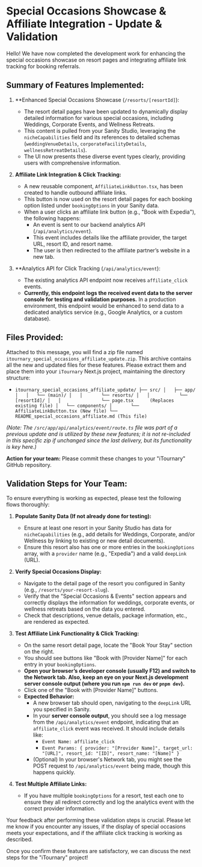 # Special Occasions Showcase & Affiliate Integration - Update & Validation

Hello! We have now completed the development work for enhancing the special occasions showcase on resort pages and integrating affiliate link tracking for booking referrals.

## Summary of Features Implemented:

1.  **Enhanced Special Occasions Showcase (`/resorts/[resortId]`):
    *   The resort detail pages have been updated to dynamically display detailed information for various special occasions, including Weddings, Corporate Events, and Wellness Retreats.
    *   This content is pulled from your Sanity Studio, leveraging the `nicheCapabilities` field and its references to detailed schemas (`weddingVenueDetails`, `corporateFacilityDetails`, `wellnessRetreatDetails`).
    *   The UI now presents these diverse event types clearly, providing users with comprehensive information.

2.  **Affiliate Link Integration & Click Tracking:**
    *   A new reusable component, `AffiliateLinkButton.tsx`, has been created to handle outbound affiliate links.
    *   This button is now used on the resort detail pages for each booking option listed under `bookingOptions` in your Sanity data.
    *   When a user clicks an affiliate link button (e.g., "Book with Expedia"), the following happens:
        *   An event is sent to our backend analytics API (`/api/analytics/event`).
        *   This event includes details like the affiliate provider, the target URL, resort ID, and resort name.
        *   The user is then redirected to the affiliate partner’s website in a new tab.

3.  **Analytics API for Click Tracking (`/api/analytics/event`):
    *   The existing analytics API endpoint now receives `affiliate_click` events.
    *   **Currently, this endpoint logs the received event data to the server console for testing and validation purposes.** In a production environment, this endpoint would be enhanced to send data to a dedicated analytics service (e.g., Google Analytics, or a custom database).

## Files Provided:

Attached to this message, you will find a zip file named `itournary_special_occasions_affiliate_update.zip`. This archive contains all the new and updated files for these features. Please extract them and place them into your `iTournary` Next.js project, maintaining the directory structure:

*   `itournary_special_occasions_affiliate_update/
    ├── src/
    │   ├── app/
    │   │   └── (main)/
    │   │       └── resorts/
    │   │           └── [resortId]/
    │   │               └── page.tsx      (Replaces existing file)
    │   └── components/
    │       └── AffiliateLinkButton.tsx (New file)
    └── README_special_occasions_affiliate.md (This file)
`

*(Note: The `/src/app/api/analytics/event/route.ts` file was part of a previous update and is utilized by these new features; it is not re-included in this specific zip if unchanged since the last delivery, but its functionality is key here.)*

**Action for your team:** Please commit these changes to your "iTournary" GitHub repository.

## Validation Steps for Your Team:

To ensure everything is working as expected, please test the following flows thoroughly:

1.  **Populate Sanity Data (If not already done for testing):**
    *   Ensure at least one resort in your Sanity Studio has data for `nicheCapabilities` (e.g., add details for Weddings, Corporate, and/or Wellness by linking to existing or new detail documents).
    *   Ensure this resort also has one or more entries in the `bookingOptions` array, with a `provider` name (e.g., "Expedia") and a valid `deepLink` (URL).

2.  **Verify Special Occasions Display:**
    *   Navigate to the detail page of the resort you configured in Sanity (e.g., `/resorts/your-resort-slug`).
    *   Verify that the "Special Occasions & Events" section appears and correctly displays the information for weddings, corporate events, or wellness retreats based on the data you entered.
    *   Check that descriptions, venue details, package information, etc., are rendered as expected.

3.  **Test Affiliate Link Functionality & Click Tracking:**
    *   On the same resort detail page, locate the "Book Your Stay" section on the right.
    *   You should see buttons like "Book with [Provider Name]" for each entry in your `bookingOptions`.
    *   **Open your browser’s developer console (usually F12) and switch to the Network tab. Also, keep an eye on your Next.js development server console output (where you run `npm run dev` or `pnpm dev`).**
    *   Click one of the "Book with [Provider Name]" buttons.
    *   **Expected Behavior:**
        *   A new browser tab should open, navigating to the `deepLink` URL you specified in Sanity.
        *   In your **server console output**, you should see a log message from the `/api/analytics/event` endpoint, indicating that an `affiliate_click` event was received. It should include details like:
            *   `Event Name: affiliate_click`
            *   `Event Params: { provider: "[Provider Name]", target_url: "[URL]", resort_id: "[ID]", resort_name: "[Name]" }`
        *   (Optional) In your browser's Network tab, you might see the POST request to `/api/analytics/event` being made, though this happens quickly.

4.  **Test Multiple Affiliate Links:**
    *   If you have multiple `bookingOptions` for a resort, test each one to ensure they all redirect correctly and log the analytics event with the correct provider information.

Your feedback after performing these validation steps is crucial. Please let me know if you encounter any issues, if the display of special occasions meets your expectations, and if the affiliate click tracking is working as described.

Once you confirm these features are satisfactory, we can discuss the next steps for the "iTournary" project!

